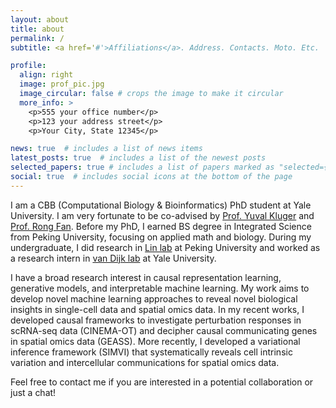 ```yaml
---
layout: about
title: about
permalink: /
subtitle: <a href='#'>Affiliations</a>. Address. Contacts. Moto. Etc.

profile:
  align: right
  image: prof_pic.jpg
  image_circular: false # crops the image to make it circular
  more_info: >
    <p>555 your office number</p>
    <p>123 your address street</p>
    <p>Your City, State 12345</p>

news: true  # includes a list of news items
latest_posts: true  # includes a list of the newest posts
selected_papers: true # includes a list of papers marked as "selected={true}"
social: true  # includes social icons at the bottom of the page
---
```


I am a CBB (Computational Biology & Bioinformatics) PhD student at Yale University. I am very fortunate to be co-advised by [Prof. Yuval Kluger](https://medicine.yale.edu/lab/kluger/) and [Prof. Rong Fan](https://seas.yale.edu/faculty-research/faculty-directory/rong-fan). Before my PhD, I earned BS degree in Integrated Science from Peking University, focusing on applied math and biology. During my undergraduate, I did research in [Lin lab](http://www.thelinlab.org/index.html) at Peking University and worked as a research intern in [van Dijk lab](https://www.vandijklab.org) at Yale University.

I have a broad research interest in causal representation learning, generative models, and interpretable machine learning. My work aims to develop novel machine learning approaches to reveal novel biological insights in single-cell data and spatial omics data. In my recent works, I developed causal frameworks to investigate perturbation responses in scRNA-seq data (CINEMA-OT) and decipher causal communicating genes in spatial omics data (GEASS). More recently, I developed a variational inference framework (SIMVI) that systematically reveals cell intrinsic variation and intercellular communications for spatial omics data. 

Feel free to contact me if you are interested in a potential collaboration or just a chat!
